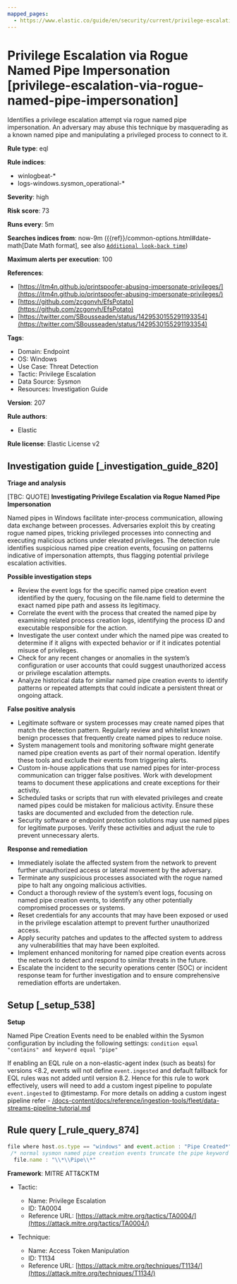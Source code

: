 ```yaml
---
mapped_pages:
  - https://www.elastic.co/guide/en/security/current/privilege-escalation-via-rogue-named-pipe-impersonation.html
---
```


# Privilege Escalation via Rogue Named Pipe Impersonation [privilege-escalation-via-rogue-named-pipe-impersonation]

Identifies a privilege escalation attempt via rogue named pipe impersonation. An adversary may abuse this technique by masquerading as a known named pipe and manipulating a privileged process to connect to it.

**Rule type**: eql

**Rule indices**:

* winlogbeat-*
* logs-windows.sysmon_operational-*

**Severity**: high

**Risk score**: 73

**Runs every**: 5m

**Searches indices from**: now-9m ({{ref}}/common-options.html#date-math[Date Math format], see also [`Additional look-back time`](docs-content://solutions/security/detect-and-alert/create-detection-rule.md#rule-schedule))

**Maximum alerts per execution**: 100

**References**:

* [https://itm4n.github.io/printspoofer-abusing-impersonate-privileges/](https://itm4n.github.io/printspoofer-abusing-impersonate-privileges/)
* [https://github.com/zcgonvh/EfsPotato](https://github.com/zcgonvh/EfsPotato)
* [https://twitter.com/SBousseaden/status/1429530155291193354](https://twitter.com/SBousseaden/status/1429530155291193354)

**Tags**:

* Domain: Endpoint
* OS: Windows
* Use Case: Threat Detection
* Tactic: Privilege Escalation
* Data Source: Sysmon
* Resources: Investigation Guide

**Version**: 207

**Rule authors**:

* Elastic

**Rule license**: Elastic License v2

## Investigation guide [_investigation_guide_820]

**Triage and analysis**

[TBC: QUOTE]
**Investigating Privilege Escalation via Rogue Named Pipe Impersonation**

Named pipes in Windows facilitate inter-process communication, allowing data exchange between processes. Adversaries exploit this by creating rogue named pipes, tricking privileged processes into connecting and executing malicious actions under elevated privileges. The detection rule identifies suspicious named pipe creation events, focusing on patterns indicative of impersonation attempts, thus flagging potential privilege escalation activities.

**Possible investigation steps**

* Review the event logs for the specific named pipe creation event identified by the query, focusing on the file.name field to determine the exact named pipe path and assess its legitimacy.
* Correlate the event with the process that created the named pipe by examining related process creation logs, identifying the process ID and executable responsible for the action.
* Investigate the user context under which the named pipe was created to determine if it aligns with expected behavior or if it indicates potential misuse of privileges.
* Check for any recent changes or anomalies in the system’s configuration or user accounts that could suggest unauthorized access or privilege escalation attempts.
* Analyze historical data for similar named pipe creation events to identify patterns or repeated attempts that could indicate a persistent threat or ongoing attack.

**False positive analysis**

* Legitimate software or system processes may create named pipes that match the detection pattern. Regularly review and whitelist known benign processes that frequently create named pipes to reduce noise.
* System management tools and monitoring software might generate named pipe creation events as part of their normal operation. Identify these tools and exclude their events from triggering alerts.
* Custom in-house applications that use named pipes for inter-process communication can trigger false positives. Work with development teams to document these applications and create exceptions for their activity.
* Scheduled tasks or scripts that run with elevated privileges and create named pipes could be mistaken for malicious activity. Ensure these tasks are documented and excluded from the detection rule.
* Security software or endpoint protection solutions may use named pipes for legitimate purposes. Verify these activities and adjust the rule to prevent unnecessary alerts.

**Response and remediation**

* Immediately isolate the affected system from the network to prevent further unauthorized access or lateral movement by the adversary.
* Terminate any suspicious processes associated with the rogue named pipe to halt any ongoing malicious activities.
* Conduct a thorough review of the system’s event logs, focusing on named pipe creation events, to identify any other potentially compromised processes or systems.
* Reset credentials for any accounts that may have been exposed or used in the privilege escalation attempt to prevent further unauthorized access.
* Apply security patches and updates to the affected system to address any vulnerabilities that may have been exploited.
* Implement enhanced monitoring for named pipe creation events across the network to detect and respond to similar threats in the future.
* Escalate the incident to the security operations center (SOC) or incident response team for further investigation and to ensure comprehensive remediation efforts are undertaken.


## Setup [_setup_538]

**Setup**

Named Pipe Creation Events need to be enabled within the Sysmon configuration by including the following settings: `condition equal "contains" and keyword equal "pipe"`

If enabling an EQL rule on a non-elastic-agent index (such as beats) for versions <8.2, events will not define `event.ingested` and default fallback for EQL rules was not added until version 8.2. Hence for this rule to work effectively, users will need to add a custom ingest pipeline to populate `event.ingested` to @timestamp. For more details on adding a custom ingest pipeline refer - [/docs-content/docs/reference/ingestion-tools/fleet/data-streams-pipeline-tutorial.md](docs-content://reference/ingestion-tools/fleet/data-streams-pipeline-tutorial.md)


## Rule query [_rule_query_874]

```js
file where host.os.type == "windows" and event.action : "Pipe Created*" and
 /* normal sysmon named pipe creation events truncate the pipe keyword */
  file.name : "\\*\\Pipe\\*"
```

**Framework**: MITRE ATT&CKTM

* Tactic:

    * Name: Privilege Escalation
    * ID: TA0004
    * Reference URL: [https://attack.mitre.org/tactics/TA0004/](https://attack.mitre.org/tactics/TA0004/)

* Technique:

    * Name: Access Token Manipulation
    * ID: T1134
    * Reference URL: [https://attack.mitre.org/techniques/T1134/](https://attack.mitre.org/techniques/T1134/)



